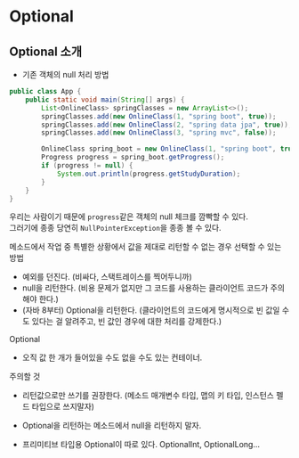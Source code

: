 # Optional

## Optional 소개

- 기존 객체의 null 처리 방법
```java
public class App {
    public static void main(String[] args) {
        List<OnlineClass> springClasses = new ArrayList<>();
        springClasses.add(new OnlineClass(1, "spring boot", true));
        springClasses.add(new OnlineClass(2, "spring data jpa", true));
        springClasses.add(new OnlineClass(3, "spring mvc", false));

        OnlineClass spring_boot = new OnlineClass(1, "spring boot", true);
        Progress progress = spring_boot.getProgress();
        if (progress != null) {
            System.out.println(progress.getStudyDuration);
        }
    }
}
```
우리는 사람이기 때문에 `progress`같은 객체의 null 체크를 깜빡할 수 있다. <br>
그러기에 종종 당연히 `NullPointerException`을 종종 볼 수 있다.<br>

메소드에서 작업 중 특별한 상황에서 값을 제대로 리턴할 수 없는 경우 선택할 수 있는 방법
- 예외를 던진다. (비싸다, 스택트레이스를 찍어두니까)
- null을 리턴한다. (비용 문제가 없지만 그 코드를 사용하는 클라이언트 코드가 주의해야 한다.)
- (자바 8부터) Optional을 리턴한다. (클라이언트의 코드에게 명시적으로 빈 값일 수도 있다는 걸
  알려주고, 빈 값인 경우에 대한 처리를 강제한다.)

Optional
 - 오직 값 한 개가 들어있을 수도 없을 수도 있는 컨테이너.

주의할 것
- 리턴값으로만 쓰기를 권장한다. (메소드 매개변수 타입, 맵의 키 타입, 인스턴스 펠드 타입으로 쓰지말자)
- Optional을 리턴하는 메소드에서 null을 리턴하지 말자.
  
- 프리미티브 타입용 Optional이 따로 있다. OptionalInt, OptionalLong...
